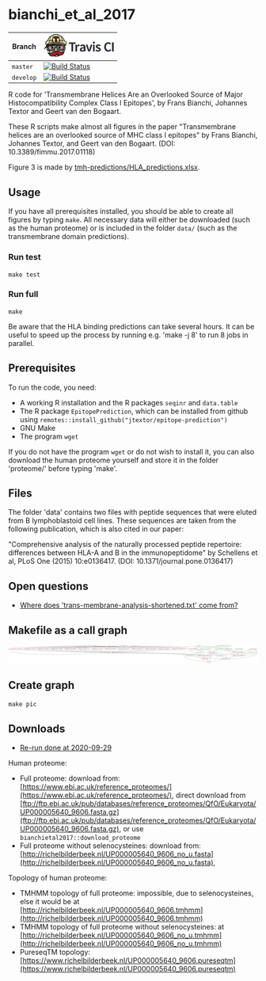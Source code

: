 # bianchi_et_al_2017

Branch   |[![Travis CI logo](pics/TravisCI.png)](https://travis-ci.org)
---------|----------------------------------------------------------------------------------------------------------------------------------------------------------
`master` |[![Build Status](https://travis-ci.org/richelbilderbeek/bianchi_et_al_2017.svg?branch=master)](https://travis-ci.org/richelbilderbeek/bianchi_et_al_2017)
`develop`|[![Build Status](https://travis-ci.org/richelbilderbeek/bianchi_et_al_2017.svg?branch=develop)](https://travis-ci.org/richelbilderbeek/bianchi_et_al_2017)

R code for 'Transmembrane Helices Are an Overlooked Source of Major Histocompatibility Complex Class I Epitopes', by Frans Bianchi, Johannes Textor and Geert van den Bogaart.

These R scripts make almost all figures in the paper 
"Transmembrane helices are an overlooked source of MHC class I epitopes"
by Frans Bianchi, Johannes Textor, and Geert van den Bogaart.
(DOI: 10.3389/fimmu.2017.01118)

Figure 3 is made by [tmh-predictions/HLA_predictions.xlsx](tmh-predictions/HLA_predictions.xlsx).

## Usage

If you have all prerequisites installed, 
you should be able to create all figures by typing `make`. 
All necessary data will either be downloaded (such
as the human proteome) or is included in the folder `data/` (such as the
transmembrane domain predictions).

### Run test

```
make test
```

### Run full

```
make
```

Be aware that the HLA binding predictions can take several hours. It can
be useful to speed up the process by running e.g. 'make -j 8' to run 8 
jobs in parallel. 

## Prerequisites

To run the code, you need:

 * A working R installation and the R packages `seqinr` and `data.table`
 * The R package `EpitopePrediction`, which can be installed from github
   using `remotes::install_github("jtextor/epitope-prediction")`
 * GNU Make
 * The program `wget`

If you do not have the program `wget` or do not wish to install it, you 
can also download the human proteome yourself and store it in the folder
'proteome/' before typing 'make'. 

## Files

The folder 'data' contains two files with peptide sequences that were 
eluted from B lymphoblastoid cell lines. These sequences are taken from
the following publication, which is also cited in our paper:

"Comprehensive analysis of the naturally processed peptide repertoire:
 differences between HLA-A and B in the immunopeptidome" 
by Schellens et al, PLoS One (2015) 10:e0136417. 
(DOI: 10.1371/journal.pone.0136417)

## Open questions

 * [Where does 'trans-membrane-analysis-shortened.txt' come from?](https://github.com/richelbilderbeek/bianchi_et_al_2017/issues/4)

## Makefile as a call graph

![](pics/makefile.png)

## Create graph

```
make pic
```

## Downloads

 * [Re-run done at 2020-09-29](http://richelbilderbeek.nl/bianchi_et_al_2017_20200929.zip)

Human proteome: 

 * Full proteome: download from: [https://www.ebi.ac.uk/reference_proteomes/](https://www.ebi.ac.uk/reference_proteomes/),
   direct download from [ftp://ftp.ebi.ac.uk/pub/databases/reference_proteomes/QfO/Eukaryota/UP000005640_9606.fasta.gz](ftp://ftp.ebi.ac.uk/pub/databases/reference_proteomes/QfO/Eukaryota/UP000005640_9606.fasta.gz), 
   or use `bianchietal2017::download_proteome`
 * Full proteome without selenocysteines: 
   download from: [http://richelbilderbeek.nl/UP000005640_9606_no_u.fasta](http://richelbilderbeek.nl/UP000005640_9606_no_u.fasta),

Topology of human proteome: 

 * TMHMM topology of full proteome: impossible, due to selenocysteines, else it would be at [http://richelbilderbeek.nl/UP000005640_9606.tmhmm](http://richelbilderbeek.nl/UP000005640_9606.tmhmm)
 * TMHMM topology of full proteome without selenocysteines: at [http://richelbilderbeek.nl/UP000005640_9606_no_u.tmhmm](http://richelbilderbeek.nl/UP000005640_9606_no_u.tmhmm)
 * PureseqTM topology: [https://www.richelbilderbeek.nl/UP000005640_9606.pureseqtm](https://www.richelbilderbeek.nl/UP000005640_9606.pureseqtm)


